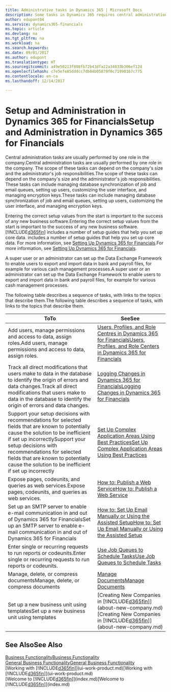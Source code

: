 ```yaml
---
title: Administrative tasks in Dynamics 365 | Microsoft Docs
description: Some tasks in Dynamics 365 requires central administration and setup. See what they are and learn what to do.
author: edupont04
ms.service: dynamics365-financials
ms.topic: article
ms.devlang: na
ms.tgt_pltfrm: na
ms.workload: na
ms.search.keywords: 
ms.date: 09/01/2017
ms.author: edupont
ms.translationtype: HT
ms.sourcegitcommit: a49e50213f808fb72b43dfa22a34833b306ef12d
ms.openlocfilehash: c7e5efe85dddcc7db84b05879f0c71990167c775
ms.contentlocale: en-ca
ms.lasthandoff: 12/14/2017

---
```

# <a name="setup-and-administration-in-dynamics-365-for-financials"></a><span data-ttu-id="cd8fc-104">Setup and Administration in Dynamics 365 for Financials</span><span class="sxs-lookup"><span data-stu-id="cd8fc-104">Setup and Administration in Dynamics 365 for Financials</span></span>
<span data-ttu-id="cd8fc-105">Central administration tasks are usually performed by one role in the company.</span><span class="sxs-lookup"><span data-stu-id="cd8fc-105">Central administration tasks are usually performed by one role in the company.</span></span> <span data-ttu-id="cd8fc-106">The scope of these tasks can depend on the company's size and the administrator's job responsibilities.</span><span class="sxs-lookup"><span data-stu-id="cd8fc-106">The scope of these tasks can depend on the company's size and the administrator's job responsibilities.</span></span> <span data-ttu-id="cd8fc-107">These tasks can include managing database synchronization of job and email queues, setting up users, customizing the user interface, and managing encryption keys.</span><span class="sxs-lookup"><span data-stu-id="cd8fc-107">These tasks can include managing database synchronization of job and email queues, setting up users, customizing the user interface, and managing encryption keys.</span></span>  

<span data-ttu-id="cd8fc-108">Entering the correct setup values from the start is important to the success of any new business software.</span><span class="sxs-lookup"><span data-stu-id="cd8fc-108">Entering the correct setup values from the start is important to the success of any new business software.</span></span> [!INCLUDE[d365fin](includes/d365fin_md.md)]<span data-ttu-id="cd8fc-109"> includes a number of setup guides that help you set up core data.</span><span class="sxs-lookup"><span data-stu-id="cd8fc-109"> includes a number of setup guides that help you set up core data.</span></span> <span data-ttu-id="cd8fc-110">For more information, see [Setting Up Dynamics 365 for Financials](setup.md).</span><span class="sxs-lookup"><span data-stu-id="cd8fc-110">For more information, see [Setting Up Dynamics 365 for Financials](setup.md).</span></span>

<!--Whether you use [!INCLUDE[rim](../../includes/rim_md.md)] to implement setup values or you manually enter them in the new company, you can support your setup decisions with some general recommendations for selected setup fields that are known to potentially cause the solution to be inefficient if defined incorrectly.-->  

<span data-ttu-id="cd8fc-111">A super user or an administrator can set up the Data Exchange Framework to enable users to export and import data in bank and payroll files, for example for various cash management processes.</span><span class="sxs-lookup"><span data-stu-id="cd8fc-111">A super user or an administrator can set up the Data Exchange Framework to enable users to export and import data in bank and payroll files, for example for various cash management processes.</span></span>  

<span data-ttu-id="cd8fc-112">The following table describes a sequence of tasks, with links to the topics that describe them.</span><span class="sxs-lookup"><span data-stu-id="cd8fc-112">The following table describes a sequence of tasks, with links to the topics that describe them.</span></span>   

|<span data-ttu-id="cd8fc-113">**To**</span><span class="sxs-lookup"><span data-stu-id="cd8fc-113">**To**</span></span>|<span data-ttu-id="cd8fc-114">**See**</span><span class="sxs-lookup"><span data-stu-id="cd8fc-114">**See**</span></span>|  
|------------|-------------|  
|<span data-ttu-id="cd8fc-115">Add users, manage permissions and access to data, assign roles.</span><span class="sxs-lookup"><span data-stu-id="cd8fc-115">Add users, manage permissions and access to data, assign roles.</span></span>|[<span data-ttu-id="cd8fc-116">Users, Profiles, and Role Centres in Dynamics 365 for Financials</span><span class="sxs-lookup"><span data-stu-id="cd8fc-116">Users, Profiles, and Role Centers in Dynamics 365 for Financials</span></span>](admin-users-profiles-roles.md)|  
|<span data-ttu-id="cd8fc-117">Track all direct modifications that users make to data in the database to identify the origin of errors and data changes.</span><span class="sxs-lookup"><span data-stu-id="cd8fc-117">Track all direct modifications that users make to data in the database to identify the origin of errors and data changes.</span></span>|[<span data-ttu-id="cd8fc-118">Logging Changes in Dynamics 365 for Financials</span><span class="sxs-lookup"><span data-stu-id="cd8fc-118">Logging Changes in Dynamics 365 for Financials</span></span>](across-log-changes.md)|  
|<span data-ttu-id="cd8fc-119">Support your setup decisions with recommendations for selected fields that are known to potentially cause the solution to be inefficient if set up incorrectly</span><span class="sxs-lookup"><span data-stu-id="cd8fc-119">Support your setup decisions with recommendations for selected fields that are known to potentially cause the solution to be inefficient if set up incorrectly</span></span>|[<span data-ttu-id="cd8fc-120">Set Up Complex Application Areas Using Best Practices</span><span class="sxs-lookup"><span data-stu-id="cd8fc-120">Set Up Complex Application Areas Using Best Practices</span></span>](set-up-complex-application-areas-using-best-practices.md)|  
|<span data-ttu-id="cd8fc-121">Expose pages, codeunits, and queries as web services.</span><span class="sxs-lookup"><span data-stu-id="cd8fc-121">Expose pages, codeunits, and queries as web services.</span></span>|[<span data-ttu-id="cd8fc-122">How to: Publish a Web Service</span><span class="sxs-lookup"><span data-stu-id="cd8fc-122">How to: Publish a Web Service</span></span>](across-how-publish-web-service.md)|  
|<span data-ttu-id="cd8fc-123">Set up an SMTP server to enable e-mail communication in and out of Dynamics 365 for Financials</span><span class="sxs-lookup"><span data-stu-id="cd8fc-123">Set up an SMTP server to enable e-mail communication in and out of Dynamics 365 for Financials</span></span>| [<span data-ttu-id="cd8fc-124">How to: Set Up Email Manually or Using the Assisted Setup</span><span class="sxs-lookup"><span data-stu-id="cd8fc-124">How to: Set Up Email Manually or Using the Assisted Setup</span></span>](madeira-how-setup-email.md)|  
|<span data-ttu-id="cd8fc-125">Enter single or recurring requests to run reports or codeunits.</span><span class="sxs-lookup"><span data-stu-id="cd8fc-125">Enter single or recurring requests to run reports or codeunits.</span></span>|[<span data-ttu-id="cd8fc-126">Use Job Queues to Schedule Tasks</span><span class="sxs-lookup"><span data-stu-id="cd8fc-126">Use Job Queues to Schedule Tasks</span></span>](admin-job-queues-schedule-tasks.md)|  
|<span data-ttu-id="cd8fc-127">Manage, delete, or compress documents</span><span class="sxs-lookup"><span data-stu-id="cd8fc-127">Manage, delete, or compress documents</span></span>|[<span data-ttu-id="cd8fc-128">Manage Documents</span><span class="sxs-lookup"><span data-stu-id="cd8fc-128">Manage Documents</span></span>](admin-manage-documents.md)|  
|<span data-ttu-id="cd8fc-129">Set up a new business unit using templates</span><span class="sxs-lookup"><span data-stu-id="cd8fc-129">Set up a new business unit using templates</span></span>|<span data-ttu-id="cd8fc-130">[Creating New Companies in [!INCLUDE[d365fin](includes/d365fin_md.md)]](about-new-company.md)</span><span class="sxs-lookup"><span data-stu-id="cd8fc-130">[Creating New Companies in [!INCLUDE[d365fin](includes/d365fin_md.md)]](about-new-company.md)</span></span>|  

## <a name="see-also"></a><span data-ttu-id="cd8fc-131">See Also</span><span class="sxs-lookup"><span data-stu-id="cd8fc-131">See Also</span></span>
[<span data-ttu-id="cd8fc-132">Business Functionality</span><span class="sxs-lookup"><span data-stu-id="cd8fc-132">Business Functionality</span></span>](madeira-business-functionality.md)  
[<span data-ttu-id="cd8fc-133">General Business Functionality</span><span class="sxs-lookup"><span data-stu-id="cd8fc-133">General Business Functionality</span></span>](ui-across-business-areas.md)  
<span data-ttu-id="cd8fc-134">[Working with [!INCLUDE[d365fin](includes/d365fin_md.md)]](ui-work-product.md)</span><span class="sxs-lookup"><span data-stu-id="cd8fc-134">[Working with [!INCLUDE[d365fin](includes/d365fin_md.md)]](ui-work-product.md)</span></span>  
<span data-ttu-id="cd8fc-135">[Welcome to [!INCLUDE[d365fin](includes/d365fin_md.md)]](index.md)</span><span class="sxs-lookup"><span data-stu-id="cd8fc-135">[Welcome to [!INCLUDE[d365fin](includes/d365fin_md.md)]](index.md)</span></span>  

